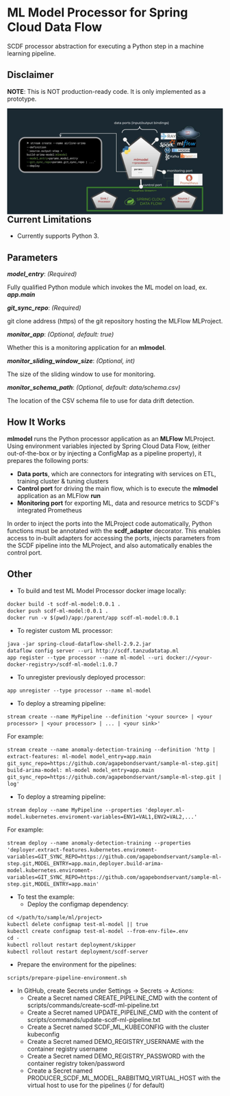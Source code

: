 # ML Model Processor for Spring Cloud Data Flow

SCDF processor abstraction for executing a Python step in a machine learning pipeline.

## Disclaimer
**NOTE**: This is NOT production-ready code. It is only implemented as a prototype.

<img src="End-to-end Machine and Deep Learning with MLFlow and Spring.jpg"
     alt="Markdown Monster icon"
     style="float: left; margin-right: 10px;" />

## Current Limitations
* Currently supports Python 3.

## Parameters

_**model_entry**_: _(Required)_

Fully qualified Python module which invokes the ML model on load, ex. _**app.main**_

_**git_sync_repo**_: _(Required)_

git clone address (https) of the git repository hosting the MLFlow MLProject.

_**monitor_app**_: _(Optional, default: true)_

Whether this is a monitoring application for an **mlmodel**.

_**monitor_sliding_window_size**_: _(Optional, int)_ 

The size of the sliding window to use for monitoring.

_**monitor_schema_path**_: _(Optional, default: data/schema.csv)_

The location of the CSV schema file to use for data drift detection.

## How It Works
**mlmodel** runs the Python processor application as an **MLFlow** MLProject. Using environment variables injected by Spring Cloud Data Flow,
(either out-of-the-box or by injecting a ConfigMap as a pipeline property), it prepares the following ports:

* **Data ports**, which are connectors for integrating with services on ETL, training cluster & tuning clusters
* **Control port** for driving the main flow, which is to execute the **mlmodel** application as an MLFlow **run**
* **Monitoring port** for exporting ML, data and resource metrics to SCDF's integrated Prometheus

In order to inject the ports into the MLProject code automatically, Python functions must be annotated with the **scdf_adapter** decorator.
This enables access to in-built adapters for accessing the ports, injects parameters from the SCDF pipeline into the MLProject, 
and also automatically enables the control port.


## Other

* To build and test ML Model Processor docker image locally:
```
docker build -t scdf-ml-model:0.0.1 .
docker push scdf-ml-model:0.0.1 .
docker run -v $(pwd)/app:/parent/app scdf-ml-model:0.0.1
```

* To register custom ML processor:
```
java -jar spring-cloud-dataflow-shell-2.9.2.jar
dataflow config server --uri http://scdf.tanzudatatap.ml
app register --type processor --name ml-model --uri docker://<your-docker-registry>/scdf-ml-model:1.0.7
```

* To unregister previously deployed processor:
```
app unregister --type processor --name ml-model
```

* To deploy a streaming pipeline:
```
stream create --name MyPipeline --definition '<your source> | <your processor> | <your processor> | ... | <your sink>'
```
For example:
```
stream create --name anomaly-detection-training --definition 'http | extract-features: ml-model model_entry=app.main git_sync_repo=https://github.com/agapebondservant/sample-ml-step.git| build-arima-model: ml-model model_entry=app.main git_sync_repo=https://github.com/agapebondservant/sample-ml-step.git | log'
```

* To deploy a streaming pipeline:
```
stream deploy --name MyPipeline --properties 'deployer.ml-model.kubernetes.enviroment-variables=ENV1=VAL1,ENV2=VAL2,...'
```

For example:
```
stream deploy --name anomaly-detection-training --properties 'deployer.extract-features.kubernetes.enviroment-variables=GIT_SYNC_REPO=https://github.com/agapebondservant/sample-ml-step.git,MODEL_ENTRY=app.main,deployer.build-arima-model.kubernetes.enviroment-variables=GIT_SYNC_REPO=https://github.com/agapebondservant/sample-ml-step.git,MODEL_ENTRY=app.main'
```

* To test the example:
    * Deploy the configmap dependency:
```
cd </path/to/sample/ml/project>
kubectl delete configmap test-ml-model || true
kubectl create configmap test-ml-model --from-env-file=.env
cd -
kubectl rollout restart deployment/skipper
kubectl rollout restart deployment/scdf-server
```

  * Prepare the environment for the pipelines:
```
scripts/prepare-pipeline-environment.sh
```

  * In GitHub, create Secrets under Settings -> Secrets -> Actions:
    * Create a Secret named CREATE_PIPELINE_CMD with the content of scripts/commands/create-scdf-ml-pipeline.txt
    * Create a Secret named UPDATE_PIPELINE_CMD with the content of scripts/commands/update-scdf-ml-pipeline.txt
    * Create a Secret named SCDF_ML_KUBECONFIG with the cluster kubeconfig
    * Create a Secret named DEMO_REGISTRY_USERNAME with the container registry username
    * Create a Secret named DEMO_REGISTRY_PASSWORD with the container registry token/password
    * Create a Secret named PRODUCER_SCDF_ML_MODEL_RABBITMQ_VIRTUAL_HOST with the virtual host to use for the pipelines (/ for default)
